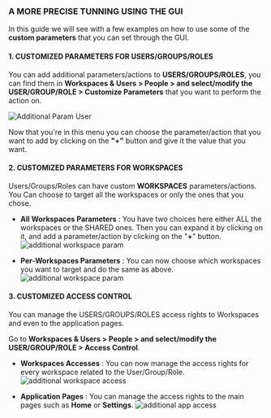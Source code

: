 ### A MORE PRECISE TUNNING USING THE GUI
In this guide we will see with a few examples on how to use some of the **custom parameters** that you can set through the GUI.

#### 1. CUSTOMIZED PARAMETERS FOR USERS/GROUPS/ROLES
You can add additional parameters/actions to **USERS/GROUPS/ROLES**, you can find them in **Workspaces & Users > People > and select/modify the USER/GROUP/ROLE > Customize Parameters** that you want to perform the action on.

![Additional Param User](:image-popup:misceallanous/misc_)

Now that you're in this menu you can choose the parameter/action that you want to add by clicking on the **"+"** button and give it the value that you want.

#### 2. CUSTOMIZED PARAMETERS FOR WORKSPACES
Users/Groups/Roles can have custom  **WORKSPACES** parameters/actions.
You Can choose to target all the workspaces or only the ones that you chose.

+ **All Workspaces Parameters** : You have two choices here either ALL the workspaces or the SHARED ones.
Then you can expand it by clicking on it, and add a parameter/action by clicking on the "**+**" button.
![additional workspace param](:image-popup:misceallanous/misc_workspace_additional_PARAM.png)

+ **Per-Workspaces Parameters** : You can now choose which workspaces you want to target and do the same as above.
![additional workspace param](:image-popup:misceallanous/misc_perworkspace_additional_PARAM.png)

#### 3. CUSTOMIZED ACCESS CONTROL
You can manage the USERS/GROUPS/ROLES access rights to Workspaces and even to the application pages.

Go to **Workspaces & Users > People > and select/modify the USER/GROUP/ROLE > Access Control**.

+ **Workspaces Accesses** : You can now manage the access rights for every workspace related to the User/Group/Role.
![additional workspace access](:image-popup:misceallanous/misc_workspace_access_PARAM.png)

+  **Application Pages** : You can manage the access rights to the main pages such as **Home** or **Settings**.
![additional app access](:image-popup:misceallanous/misc_app_pages_PARAM.png)


